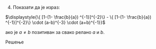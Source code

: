 4. Показати да је израз:

$\displaystyle{\{ [1-(1-  \frac{b}{a}) ^{-1}]^{-2}\} - \{ [1-(1-  \frac{b}{a}) ^{-1}]^{-2}\} \cdot (a-b)^{-3} \cdot (a+b)^{-1}}$

ако је $a \neq b$ позитиван за свако релано $a$ и $b$.


Решење 